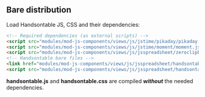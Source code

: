 
## Bare distribution

Load Handsontable JS, CSS and their dependencies:
```html
<!-- Required dependencies (as external scripts) -->
<script src="modules/mod-js-components/views/js/jstime/pikaday/pikaday.js"></script>
<script src="modules/mod-js-components/views/js/jstime/moment/moment.js"></script>
<script src="modules/mod-js-components/views/js/jsspreadsheet/zeroclipboard/ZeroClipboard.js"></script>
<!-- Handsontable bare files -->
<link href="modules/mod-js-components/views/js/jsspreadsheet/handsontable.css" rel="stylesheet" media="screen">
<script src="modules/mod-js-components/views/js/jsspreadsheet/handsontable.js"></script>
```

**handsontable.js** and **handsontable.css** are compiled ___without___ the needed dependencies.

